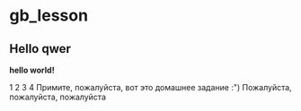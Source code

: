 # gb_lesson
## Hello qwer


**hello world!**

1
2
3
4
Примите, пожалуйста, вот это домашнее задание :")
Пожалуйста, пожалуйста, пожалуйста